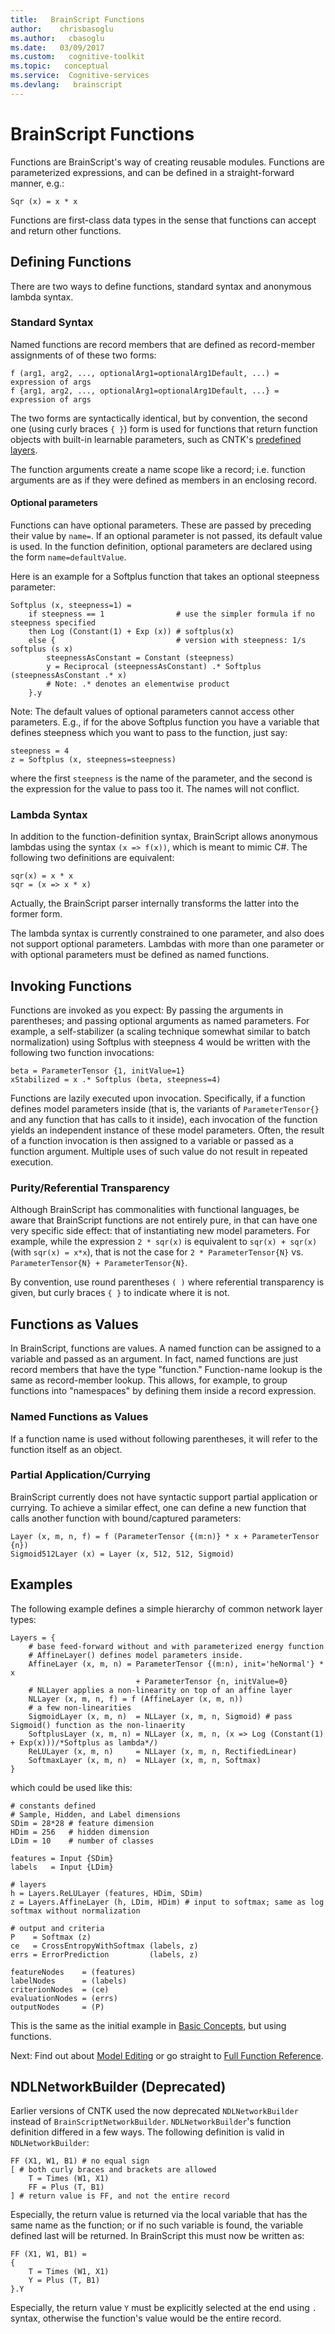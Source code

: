 ```yaml
---
title:   BrainScript Functions
author:    chrisbasoglu
ms.author:   cbasoglu
ms.date:   03/09/2017
ms.custom:   cognitive-toolkit
ms.topic:   conceptual
ms.service:  Cognitive-services
ms.devlang:   brainscript
---
```


# BrainScript Functions

Functions are BrainScript's way of creating reusable modules. Functions are parameterized expressions, and can be defined in a straight-forward manner, e.g.:

    Sqr (x) = x * x

Functions are first-class data types in the sense that functions can accept and return other functions. 

## Defining Functions
There are two ways to define functions, standard syntax and anonymous lambda syntax.

### Standard Syntax
Named functions are record members that are defined as record-member assignments of of these
two forms:

    f (arg1, arg2, ..., optionalArg1=optionalArg1Default, ...) = expression of args
    f {arg1, arg2, ..., optionalArg1=optionalArg1Default, ...} = expression of args

The two forms are syntactically identical,
but by convention, the second one (using curly braces `{ }`) form is used for functions
that return function objects with built-in learnable parameters,
such as CNTK's [predefined layers](./BrainScript-Layers-Reference.md).

The function arguments create a name scope like a record; i.e. function arguments are as if they were defined as members in an enclosing record.

#### Optional parameters
Functions can have optional parameters. These are passed by preceding their value by `name=`. If an optional parameter is not passed, its default value is used. In the function definition, optional parameters are declared using the form `name=defaultValue`.

Here is an example for a Softplus function that takes an optional steepness parameter:

    Softplus (x, steepness=1) =
        if steepness == 1                # use the simpler formula if no steepness specified
        then Log (Constant(1) + Exp (x)) # softplus(x)
        else {                           # version with steepness: 1/s softplus (s x)
            steepnessAsConstant = Constant (steepness)
            y = Reciprocal (steepnessAsConstant) .* Softplus (steepnessAsConstant .* x)
            # Note: .* denotes an elementwise product
        }.y

Note: The default values of optional parameters cannot access other parameters.
E.g., if for the above Softplus function you have a variable that defines steepness
which you want to pass to the function, just say:

    steepness = 4
    z = Softplus (x, steepness=steepness)

where the first `steepness` is the name of the parameter, and the second
is the expression for the value to pass too it.
The names will not conflict.

### Lambda Syntax
In addition to the function-definition syntax, BrainScript allows anonymous lambdas using the syntax `(x => f(x))`, which is meant to mimic C#. The following two definitions are equivalent:

    sqr(x) = x * x
    sqr = (x => x * x) 

Actually, the BrainScript parser internally transforms the latter into the former form.

The lambda syntax is currently constrained to one parameter, and also does not support optional parameters. Lambdas with more than one parameter or with optional parameters must be defined as named functions.

## Invoking Functions
Functions are invoked as you expect: By passing the arguments in parentheses; and passing optional arguments as named parameters. For example, a self-stabilizer (a scaling technique somewhat similar to batch normalization) using Softplus with steepness 4 would be written with the following two function invocations:

    beta = ParameterTensor {1, initValue=1}
    xStabilized = x .* Softplus (beta, steepness=4)

Functions are lazily executed upon invocation. Specifically, if a function defines model parameters inside (that is, the variants of `ParameterTensor{}` and any function that has calls to it inside), each invocation of the function yields an independent instance of these model parameters. Often, the result of a function invocation is then assigned to a variable or passed as a function argument. Multiple uses of such value do not result in repeated execution.

### Purity/Referential Transparency
Although BrainScript has commonalities with functional languages, be aware that BrainScript functions are not entirely pure, in that can have one very specific side effect: that of instantiating new model parameters. For example, while the expression `2 * sqr(x)` is equivalent to `sqr(x) + sqr(x)` (with `sqr(x) = x*x`), that is not the case for `2 * ParameterTensor{N}` vs. `ParameterTensor{N} + ParameterTensor{N}`.

By convention, use round parentheses `( )` where referential transparency is given,
but curly braces `{ }` to indicate where it is not.

## Functions as Values
In BrainScript, functions are values. A named function can be assigned to a variable and passed as an argument. In fact, named functions are just record members that have the type "function." Function-name lookup is the same as record-member lookup. This allows, for example, to group functions into "namespaces" by defining them inside a record expression.

### Named Functions as Values
If a function name is used without following parentheses, it will refer to the function itself as an object.

### Partial Application/Currying
BrainScript currently does not have syntactic support partial application or currying. To achieve a similar effect, one can define a new function that calls another function with bound/captured parameters:

    Layer (x, m, n, f) = f (ParameterTensor {(m:n)} * x + ParameterTensor {n})
    Sigmoid512Layer (x) = Layer (x, 512, 512, Sigmoid)

## Examples
The following example defines a simple hierarchy of common network layer types: 

    Layers = {
        # base feed-forward without and with parameterized energy function
        # AffineLayer() defines model parameters inside.
        AffineLayer (x, m, n) = ParameterTensor {(m:n), init='heNormal'} * x
                                + ParameterTensor {n, initValue=0}
        # NLLayer applies a non-linearity on top of an affine layer
        NLLayer (x, m, n, f) = f (AffineLayer (x, m, n))
        # a few non-linearities
        SigmoidLayer (x, m, n)  = NLLayer (x, m, n, Sigmoid) # pass Sigmoid() function as the non-linaerity
        SoftplusLayer (x, m, n) = NLLayer (x, m, n, (x => Log (Constant(1) + Exp(x)))/*Softplus as lambda*/)
        ReLULayer (x, m, n)     = NLLayer (x, m, n, RectifiedLinear)
        SoftmaxLayer (x, m, n)  = NLLayer (x, m, n, Softmax)
    }

which could be used like this:

    # constants defined
    # Sample, Hidden, and Label dimensions
    SDim = 28*28 # feature dimension
    HDim = 256   # hidden dimension
    LDim = 10    # number of classes

    features = Input {SDim}
    labels   = Input {LDim}

    # layers
    h = Layers.ReLULayer (features, HDim, SDim)
    z = Layers.AffineLayer (h, LDim, HDim) # input to softmax; same as log softmax without normalization  

    # output and criteria
    P    = Softmax (z)
    ce   = CrossEntropyWithSoftmax (labels, z)
    errs = ErrorPrediction         (labels, z)

    featureNodes    = (features)
    labelNodes      = (labels)
    criterionNodes  = (ce)
    evaluationNodes = (errs)
    outputNodes     = (P)

This is the same as the initial example in [Basic Concepts](./BrainScript-Basic-Concepts.md), but using functions.

Next: Find out about [Model Editing](./BrainScript-Model-Editing.md) or go straight to [Full Function Reference](./BrainScript-Full-Function-Reference.md).

## NDLNetworkBuilder (Deprecated)
Earlier versions of CNTK used the now deprecated `NDLNetworkBuilder` instead of `BrainScriptNetworkBuilder`. `NDLNetworkBuilder`'s function definition differed in a few ways. The following definition is valid in `NDLNetworkBuilder`:

    FF (X1, W1, B1) # no equal sign
    [ # both curly braces and brackets are allowed
        T = Times (W1, X1)
        FF = Plus (T, B1)
    ] # return value is FF, and not the entire record

Especially, the return value is returned via the local variable that has the same name as the function; or if no such variable is found, the variable defined last will be returned. In BrainScript this must now be written as: 

    FF (X1, W1, B1) =
    {
        T = Times (W1, X1)
        Y = Plus (T, B1)
    }.Y

Especially, the return value `Y` must be explicitly selected at the end using `.` syntax, otherwise the function's value would be the entire record. 
